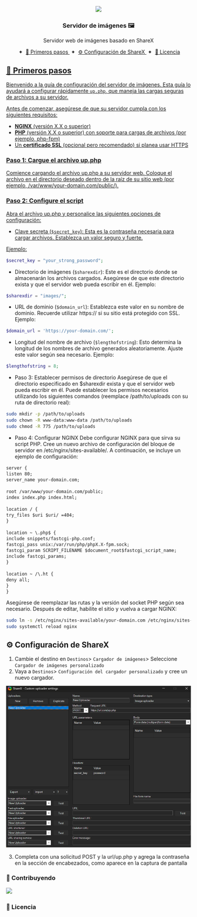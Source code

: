 <div align="center">
<img src="https://s3.amazonaws.com/pix.iemoji.com/images/emoji/apple/ios-12/256/framed-picture.png" height="50px" width="auto" />
<h3>
Servidor de imágenes 🖼️
</h3>
<p>Servidor web de imágenes basado en ShareX</p>
</div>

<div align="center">
<span>&nbsp;✦&nbsp;</span>
<a href="#-getting-started">
🚀 Primeros pasos
</a>
<span>&nbsp;✦&nbsp;</span>
<a href="#-sharex-configuration">
⚙️ Configuración de ShareX
</a>
<span>&nbsp;✦&nbsp;</span>
<a href="#-license">
📜 Licencia
</div>

## 🚀 Primeros pasos

Bienvenido a la guía de configuración del servidor de imágenes. Esta guía lo ayudará a configurar rápidamente `up.php`, que maneja las cargas seguras de archivos a su servidor.

Antes de comenzar, asegúrese de que su servidor cumpla con los siguientes requisitos:

- **NGINX** (versión X.X o superior)
- **PHP** (versión X.X o superior) con soporte para cargas de archivos (por ejemplo, php-fpm)
- Un **certificado SSL** (opcional pero recomendado) si planea usar HTTPS

### Paso 1: Cargue el archivo up.php
Comience cargando el archivo up.php a su servidor web. Coloque el archivo en el directorio deseado dentro de la raíz de su sitio web (por ejemplo, /var/www/your-domain.com/public/).

### Paso 2: Configure el script
Abra el archivo up.php y personalice las siguientes opciones de configuración:

- Clave secreta (`$secret_key`):
Esta es la contraseña necesaria para cargar archivos. Establezca un valor seguro y fuerte.

Ejemplo:
```php
$secret_key = "your_strong_password";
```

- Directorio de imágenes (`$sharexdir`):
Este es el directorio donde se almacenarán los archivos cargados. Asegúrese de que este directorio exista y que el servidor web pueda escribir en él.
Ejemplo:
```php
$sharexdir = "images/";
```

- URL de dominio (`$domain_url`):
Establezca este valor en su nombre de dominio. Recuerde utilizar https:// si su sitio está protegido con SSL.
Ejemplo:
```php
$domain_url = 'https://your-domain.com/';
```

- Longitud del nombre de archivo (`$lengthofstring`):
Esto determina la longitud de los nombres de archivo generados aleatoriamente. Ajuste este valor según sea necesario.
Ejemplo:
```php
$lengthofstring = 8;
```

- Paso 3: Establecer permisos de directorio
Asegúrese de que el directorio especificado en $sharexdir exista y que el servidor web pueda escribir en él. Puede establecer los permisos necesarios utilizando los siguientes comandos (reemplace /path/to/uploads con su ruta de directorio real):

```bash
sudo mkdir -p /path/to/uploads
sudo chown -R www-data:www-data /path/to/uploads
sudo chmod -R 775 /path/to/uploads
```

- Paso 4: Configurar NGINX
Debe configurar NGINX para que sirva su script PHP. Cree un nuevo archivo de configuración del bloque de servidor en /etc/nginx/sites-available/. A continuación, se incluye un ejemplo de configuración:

```nginx
server {
listen 80;
server_name your-domain.com;

root /var/www/your-domain.com/public;
index index.php index.html;

location / {
try_files $uri $uri/ =404;
}

location ~ \.php$ {
include snippets/fastcgi-php.conf;
fastcgi_pass unix:/var/run/php/phpX.X-fpm.sock;
fastcgi_param SCRIPT_FILENAME $document_root$fastcgi_script_name;
include fastcgi_params;
}

location ~ /\.ht {
deny all;
}
}
```
Asegúrese de reemplazar las rutas y la versión del socket PHP según sea necesario. Después de editar, habilite el sitio y vuelva a cargar NGINX:

```bash
sudo ln -s /etc/nginx/sites-available/your-domain.com /etc/nginx/sites-enabled/
sudo systemctl reload nginx
```

## ⚙️ Configuración de ShareX

1. Cambie el destino en `Destinos`> `Cargador de imágenes`> Seleccione `Cargador de imágenes personalizado`
2. Vaya a `Destinos`> `Configuración del cargador personalizado` y cree un nuevo cargador.

![alt text](screenshot.png)

3. Completa con una solicitud POST y la url/up.php y agrega la contraseña en la sección de encabezados, como aparece en la captura de pantalla

### 🤝 Contribuyendo

<a href="https://github.com/n1cklim/imageserver/graphs/contributors">
<img src="https://contrib.rocks/image?repo=n1cklim/imageserver" />
</a>

### 📜 Licencia
